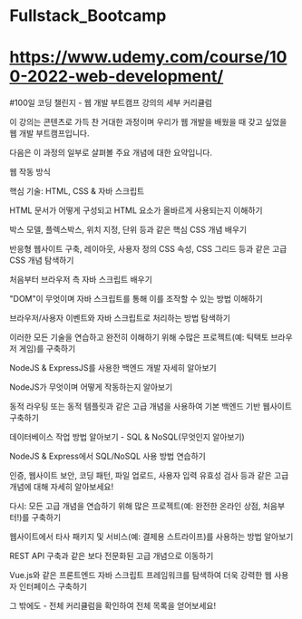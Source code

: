 # Fullstack_Bootcamp
# https://www.udemy.com/course/100-2022-web-development/

#100일 코딩 챌린지 - 웹 개발 부트캠프 강의의 세부 커리큘럼

이 강의는 콘텐츠로 가득 찬 거대한 과정이며 우리가 웹 개발을 배웠을 때 갖고 싶었을 웹 개발 부트캠프입니다.

다음은 이 과정의 일부로 살펴볼 주요 개념에 대한 요약입니다.

웹 작동 방식

핵심 기술: HTML, CSS & 자바 스크립트

HTML 문서가 어떻게 구성되고 HTML 요소가 올바르게 사용되는지 이해하기

박스 모델, 플렉스박스, 위치 지정, 단위 등과 같은 핵심 CSS 개념 배우기

반응형 웹사이트 구축, 레이아웃, 사용자 정의 CSS 속성, CSS 그리드 등과 같은 고급 CSS 개념 탐색하기

처음부터 브라우저 측 자바 스크립트 배우기

"DOM"이 무엇이며 자바 스크립트를 통해 이를 조작할 수 있는 방법 이해하기

브라우저/사용자 이벤트와 자바 스크립트로 처리하는 방법 탐색하기

이러한 모든 기술을 연습하고 완전히 이해하기 위해 수많은 프로젝트(예: 틱택토 브라우저 게임)를 구축하기

NodeJS & ExpressJS를 사용한 백엔드 개발 자세히 알아보기

NodeJS가 무엇이며 어떻게 작동하는지 알아보기

동적 라우팅 또는 동적 템플릿과 같은 고급 개념을 사용하여 기본 백엔드 기반 웹사이트 구축하기

데이터베이스 작업 방법 알아보기 - SQL & NoSQL(무엇인지 알아보기)

NodeJS & Express에서 SQL/NoSQL 사용 방법 연습하기

인증, 웹사이트 보안, 코딩 패턴, 파일 업로드, 사용자 입력 유효성 검사 등과 같은 고급 개념에 대해 자세히 알아보세요!

다시: 모든 고급 개념을 연습하기 위해 많은 프로젝트(예: 완전한 온라인 상점, 처음부터!)를 구축하기

웹사이트에서 타사 패키지 및 서비스(예: 결제용 스트라이프)를 사용하는 방법 알아보기

REST API 구축과 같은 보다 전문화된 고급 개념으로 이동하기

Vue.js와 같은 프론트엔드 자바 스크립트 프레임워크를 탐색하여 더욱 강력한 웹 사용자 인터페이스 구축하기

그 밖에도 - 전체 커리큘럼을 확인하여 전체 목록을 얻어보세요!

